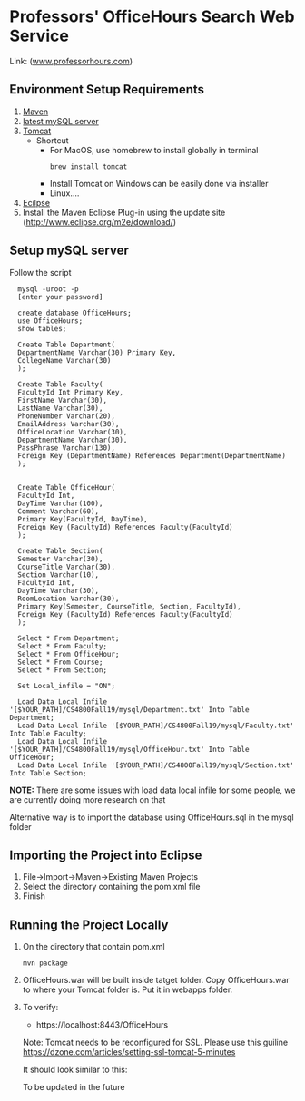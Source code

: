 # Professors' OfficeHours Search Web Service

Link: (www.professorhours.com)

Environment Setup Requirements
--------------------------------

1. [Maven](https://maven.apache.org/download.cgi) 
2. [latest mySQL server](https://www.mysql.com/downloads/)
3. [Tomcat](https://tomcat.apache.org/download-80.cgi)
      - Shortcut
          - For MacOS, use homebrew to install globally in terminal
            ```
            brew install tomcat
            ```
          - Install Tomcat on Windows can be easily done via installer
          - Linux....
4. [Ecilpse](http://www.eclipse.org/)
5. Install the Maven Eclipse Plug-in using the update site (http://www.eclipse.org/m2e/download/)

Setup mySQL server
---------------------
Follow the script


      mysql -uroot -p
      [enter your password]
      
      create database OfficeHours;
      use OfficeHours;
      show tables;

      Create Table Department(
      DepartmentName Varchar(30) Primary Key,
      CollegeName Varchar(30)
      );

      Create Table Faculty(
      FacultyId Int Primary Key,
      FirstName Varchar(30),
      LastName Varchar(30),
      PhoneNumber Varchar(20),
      EmailAddress Varchar(30),
      OfficeLocation Varchar(30),
      DepartmentName Varchar(30),
      PassPhrase Varchar(130),
      Foreign Key (DepartmentName) References Department(DepartmentName)
      );


      Create Table OfficeHour(
      FacultyId Int,
      DayTime Varchar(100),
      Comment Varchar(60),
      Primary Key(FacultyId, DayTime),
      Foreign Key (FacultyId) References Faculty(FacultyId)
      );

      Create Table Section(
      Semester Varchar(30),
      CourseTitle Varchar(30),
      Section Varchar(10),
      FacultyId Int,
      DayTime Varchar(30),
      RoomLocation Varchar(30),
      Primary Key(Semester, CourseTitle, Section, FacultyId),
      Foreign Key (FacultyId) References Faculty(FacultyId)
      );

      Select * From Department;
      Select * From Faculty;
      Select * From OfficeHour;
      Select * From Course;
      Select * From Section;
      
      Set Local_infile = "ON";

      Load Data Local Infile '[$YOUR_PATH]/CS4800Fall19/mysql/Department.txt' Into Table Department;
      Load Data Local Infile '[$YOUR_PATH]/CS4800Fall19/mysql/Faculty.txt' Into Table Faculty;
      Load Data Local Infile '[$YOUR_PATH]/CS4800Fall19/mysql/OfficeHour.txt' Into Table OfficeHour;
      Load Data Local Infile '[$YOUR_PATH]/CS4800Fall19/mysql/Section.txt' Into Table Section;
      
__NOTE:__ There are some issues with load data local infile for some people, we are currently doing more research on that

Alternative way is to import the database using OfficeHours.sql in the mysql folder

Importing the Project into Eclipse
----------------------------------

1. File->Import->Maven->Existing Maven Projects
2. Select the directory containing the pom.xml file
3. Finish


Running the Project Locally
----------------------------------------
1. On the directory that contain pom.xml
      ```
      mvn package
      ```
2. OfficeHours.war will be built inside tatget folder. Copy OfficeHours.war to where your Tomcat folder is. Put it in webapps folder.
3. To verify:

      - https://localhost:8443/OfficeHours
	
      Note: Tomcat needs to be reconfigured for SSL. Please use this guiline https://dzone.com/articles/setting-ssl-tomcat-5-minutes

      It should look similar to this:
      
      To be updated in the future
